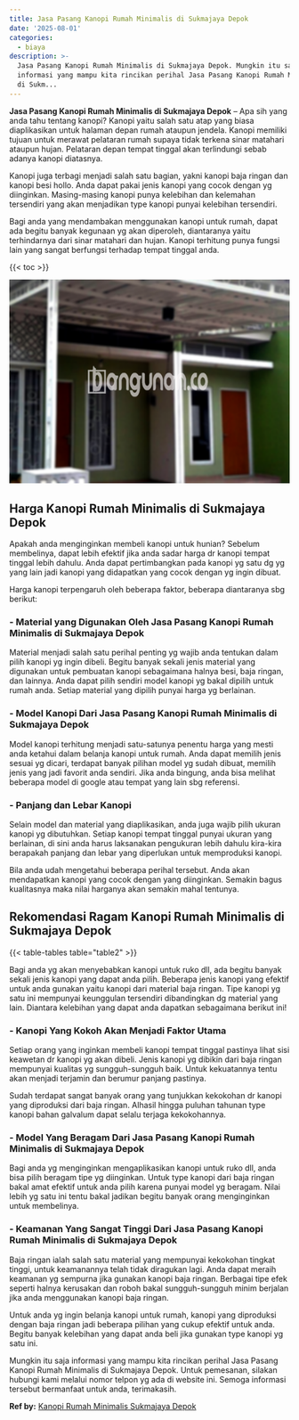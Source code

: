 ```yaml
---
title: Jasa Pasang Kanopi Rumah Minimalis di Sukmajaya Depok
date: '2025-08-01'
categories:
  - biaya
description: >-
  Jasa Pasang Kanopi Rumah Minimalis di Sukmajaya Depok. Mungkin itu saja
  informasi yang mampu kita rincikan perihal Jasa Pasang Kanopi Rumah Minimalis
  di Sukm...
---
```


**Jasa Pasang Kanopi Rumah Minimalis di Sukmajaya Depok** – Apa sih yang anda tahu tentang kanopi? Kanopi yaitu salah satu atap yang biasa diaplikasikan untuk halaman depan rumah ataupun jendela. Kanopi memiliki tujuan untuk merawat pelataran rumah supaya tidak terkena sinar matahari ataupun hujan. Pelataran depan tempat tinggal akan terlindungi sebab adanya kanopi diatasnya.

Kanopi juga terbagi menjadi salah satu bagian, yakni kanopi baja ringan dan kanopi besi hollo. Anda dapat pakai jenis kanopi yang cocok dengan yg diinginkan. Masing-masing kanopi punya kelebihan dan kelemahan tersendiri yang akan menjadikan type kanopi punyai kelebihan tersendiri.

Bagi anda yang mendambakan menggunakan kanopi untuk rumah, dapat ada begitu banyak kegunaan yg akan diperoleh, diantaranya yaitu terhindarnya dari sinar matahari dan hujan. Kanopi terhitung punya fungsi lain yang sangat berfungsi terhadap tempat tinggal anda.

{{< toc >}}

![Jasa Pasang Kanopi Rumah Minimalis di Sukmajaya Depok](/images/harga-kanopi-minimalis-31.png)

## Harga Kanopi Rumah Minimalis di Sukmajaya Depok

Apakah anda menginginkan membeli kanopi untuk hunian? Sebelum membelinya, dapat lebih efektif jika anda sadar harga dr kanopi tempat tinggal lebih dahulu. Anda dapat pertimbangkan pada kanopi yg satu dg yg yang lain jadi kanopi yang didapatkan yang cocok dengan yg ingin dibuat.

Harga kanopi terpengaruh oleh beberapa faktor, beberapa diantaranya sbg berikut:

### \- Material yang Digunakan Oleh Jasa Pasang Kanopi Rumah Minimalis di Sukmajaya Depok

Material menjadi salah satu perihal penting yg wajib anda tentukan dalam pilih kanopi yg ingin dibeli. Begitu banyak sekali jenis material yang digunakan untuk pembuatan kanopi sebagaimana halnya besi, baja ringan, dan lainnya. Anda dapat pilih sendiri model kanopi yg bakal dipilih untuk rumah anda. Setiap material yang dipilih punyai harga yg berlainan.

### \- Model Kanopi Dari Jasa Pasang Kanopi Rumah Minimalis di Sukmajaya Depok

Model kanopi terhitung menjadi satu-satunya penentu harga yang mesti anda ketahui dalam belanja kanopi untuk rumah. Anda dapat memilih jenis sesuai yg dicari, terdapat banyak pilihan model yg sudah dibuat, memilih jenis yang jadi favorit anda sendiri. Jika anda bingung, anda bisa melihat beberapa model di google atau tempat yang lain sbg referensi.

### \- Panjang dan Lebar Kanopi

Selain model dan material yang diaplikasikan, anda juga wajib pilih ukuran kanopi yg dibutuhkan. Setiap kanopi tempat tinggal punyai ukuran yang berlainan, di sini anda harus laksanakan pengukuran lebih dahulu kira-kira berapakah panjang dan lebar yang diperlukan untuk memproduksi kanopi.

Bila anda udah mengetahui beberapa perihal tersebut. Anda akan mendapatkan kanopi yang cocok dengan yang diinginkan. Semakin bagus kualitasnya maka nilai harganya akan semakin mahal tentunya.

## Rekomendasi Ragam Kanopi Rumah Minimalis di Sukmajaya Depok

{{< table-tables table="table2" >}}

Bagi anda yg akan menyebabkan kanopi untuk ruko dll, ada begitu banyak sekali jenis kanopi yang dapat anda pilih. Beberapa jenis kanopi yang efektif untuk anda gunakan yaitu kanopi dari material baja ringan. Tipe kanopi yg satu ini mempunyai keunggulan tersendiri dibandingkan dg material yang lain. Diantara kelebihan yang dapat anda dapatkan sebagaimana berikut ini!

### \- Kanopi Yang Kokoh Akan Menjadi Faktor Utama

Setiap orang yang inginkan membeli kanopi tempat tinggal pastinya lihat sisi keawetan dr kanopi yg akan dibeli. Jenis kanopi yg dibikin dari baja ringan mempunyai kualitas yg sungguh-sungguh baik. Untuk kekuatannya tentu akan menjadi terjamin dan berumur panjang pastinya.

Sudah terdapat sangat banyak orang yang tunjukkan kekokohan dr kanopi yang diproduksi dari baja ringan. Alhasil hingga puluhan tahunan type kanopi bahan galvalum dapat selalu terjaga kekokohannya.

### \- Model Yang Beragam Dari Jasa Pasang Kanopi Rumah Minimalis di Sukmajaya Depok

Bagi anda yg menginginkan mengaplikasikan kanopi untuk ruko dll, anda bisa pilih beragam tipe yg diinginkan. Untuk type kanopi dari baja ringan bakal amat efektif untuk anda pilih karena punyai model yg beragam. Nilai lebih yg satu ini tentu bakal jadikan begitu banyak orang menginginkan untuk membelinya.

### \- Keamanan Yang Sangat Tinggi Dari Jasa Pasang Kanopi Rumah Minimalis di Sukmajaya Depok

Baja ringan ialah salah satu material yang mempunyai kekokohan tingkat tinggi, untuk keamanannya telah tidak diragukan lagi. Anda dapat meraih keamanan yg sempurna jika gunakan kanopi baja ringan. Berbagai tipe efek seperti halnya kerusakan dan roboh bakal sungguh-sungguh minim berjalan jika anda menggunakan kanopi baja ringan.

Untuk anda yg ingin belanja kanopi untuk rumah, kanopi yang diproduksi dengan baja ringan jadi beberapa pilihan yang cukup efektif untuk anda. Begitu banyak kelebihan yang dapat anda beli jika gunakan type kanopi yg satu ini.

Mungkin itu saja informasi yang mampu kita rincikan perihal Jasa Pasang Kanopi Rumah Minimalis di Sukmajaya Depok. Untuk pemesanan, silakan hubungi kami melalui nomor telpon yg ada di website ini. Semoga informasi tersebut bermanfaat untuk anda, terimakasih.

**Ref by:**  [Kanopi Rumah Minimalis Sukmajaya Depok](https://id.wikipedia.org/wiki/Kanopi)
